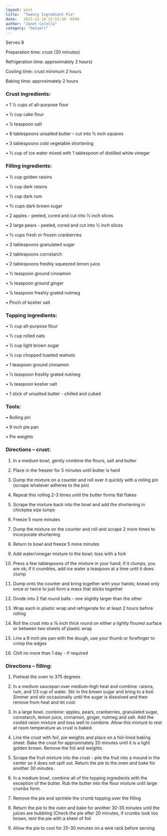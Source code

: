 ```yaml
---
layout: post
title:  "Twenty Ingredient Pie"
date:   2015-12-18 15:52:20 -0500
author: "Janet Colella"
category: "Dessert"
---
```

Serves 8

Preparation time: crust (30 minutes) 

Refrigeration time: approximately 2 hours) 

Cooling time: crust minimum 2 hours 

Baking time: approximately 2 hours

### Crust ingredients:

• 1 1⁄2 cups of all-purpose flour 

• 1⁄2 cup cake flour 

• 1⁄4 teaspoon salt 

• 8 tablespoons unsalted butter – cut into 1⁄2 inch squares

• 3 tablespoons cold vegetable shortening

• 1⁄3 cup of ice water mixed with 1 tablespoon of distilled white vinegar

### Filling ingredients:

• 1⁄2 cup golden raisins

• 1⁄2 cup dark raisins

• 1⁄3 cup dark rum

• 2⁄3 cups dark brown sugar

• 2 apples - peeled, cored and cut into 1⁄2 inch slices

• 2 large pears - peeled, cored and cut into 1⁄2 inch slices

• 2⁄3 cups fresh or frozen cranberries

• 3 tablespoons granulated sugar

• 2 tablespoons cornstarch

• 2 tablespoons freshly squeezed lemon juice

• 1⁄2 teaspoon ground cinnamon

• 1⁄4 teaspoon ground ginger

• 1⁄4 teaspoon freshly grated nutmeg

• Pinch of kosher salt

### Topping ingredients:

• 1⁄2 cup all-purpose flour

• 1⁄2 cup rolled oats

• 1⁄2 cup light brown sugar

• 1⁄4 cup chopped toasted walnuts

• 1 teaspoon ground cinnamon

• 1⁄2 teaspoon freshly grated nutmeg

• 1⁄4 teaspoon kosher salt

• 1 stick of unsalted butter - chilled and cubed

### Tools:

• Rolling pin

• 9 inch pie pan

• Pie weights

### Directions – crust:

1. In a medium bowl, gently combine the flours, salt and butter

2. Place in the freezer for 5 minutes until butter is hard

3. Dump the mixture on a counter and roll over it quickly with a rolling pin (scrape whatever adheres to the pin)

4. Repeat this rolling 2-3 times until the butter forms flat flakes

5. Scrape the mixture back into the bowl and add the shortening in chickpea size lumps

6. Freeze 5 more minutes

7. Dump the mixture on the counter and roll and scrape 2 more times to incorporate shortening

8. Return to bowl and freeze 5 more minutes

9. Add water/vinegar mixture to the bowl; toss with a fork

10. Press a few tablespoons of the mixture in your hand; if it clumps, you are ok; if it crumbles, add ice water a teaspoon at a time until it does clump

11. Dump onto the counter and bring together with your hands; knead only once or twice to just form a mass that sticks together

12. Divide into 2 flat round balls - one slightly larger than the other

13. Wrap each in plastic wrap and refrigerate for at least 2 hours before rolling

14. Roll the crust into a 3⁄8 inch thick round on either a lightly floured surface or between two sheets of plastic wrap

15. Line a 9 inch pie pan with the dough, use your thumb or forefinger to crimp the edges

16. Chill no more than 1 day - if required

### Directions – filling:

1. Preheat the oven to 375 degrees

2. In a medium saucepan over medium-high heat and combine: raisins, rum, and 1/3 cup of water. Stir in the brown sugar and bring to a boil. Simmer and stir occasionally until the sugar is dissolved and then remove from heat and let cool.

3. In a large bowl, combine: apples, pears, cranberries, granulated sugar, cornstarch, lemon juice, cinnamon, ginger, nutmeg and salt. Add the cooled raisin mixture and toss well to combine. Allow this mixture to rest at room temperature as crust is baked.

4. Line the crust with foil, pie weights and place on a foil-lined baking sheet. Bake the crust for approximately 20 minutes until it is a light golden brown. Remove the foil and weights.

5. Scrape the fruit mixture into the crust - pile the fruit into a mound in the center so it does not spill out. Return the pie to the oven and bake for another 30 minutes.

6. In a medium bowl, combine all of the topping ingredients with the exception of the butter. Rub the butter into the flour mixture until large crumbs form.

7. Remove the pie and sprinkle the crumb topping over the filling

8. Return the pie to the oven and bake for another 30-35 minutes until the juices are bubbling (Check the pie after 20 minutes, if crumbs look too brown, tent the pie with a sheet of foil

9. Allow the pie to cool for 25-30 minutes on a wire rack before serving